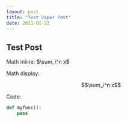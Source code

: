```yaml
---
layout: post
title: "Test Paper Post"
date: 2021-01-22
---
```



## Test Post 

Math inline: $\sum_i^n x$

Math display: 

$$\sum_i^n x$$

Code: 

```python
def myfunc():
    pass 
```
